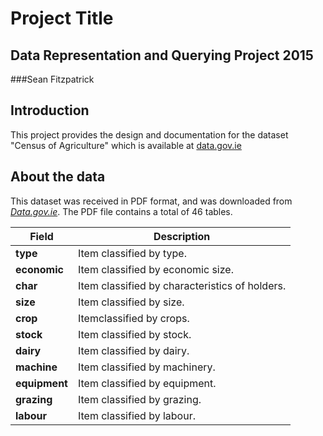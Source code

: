 # Project Title
## Data Representation and Querying Project 2015
###Sean Fitzpatrick

## Introduction
This project provides the design and documentation for the dataset "Census of Agriculture" which is available at [data.gov.ie](http://data.gov.ie)

## About the data
This dataset was received in PDF format, and was downloaded from [*Data.gov.ie*](https://data.gov.ie/data).
The PDF file contains a total of 46 tables.



Field | Description
------|------------
**type** | Item classified by type.
**economic** | Item classified by economic size.
**char** | Item classified by characteristics of holders.
**size** | Item classified by size.
**crop** | Itemclassified by crops.
**stock** | Item classified by stock.
**dairy** | Item classified by dairy.
**machine** | Item classified by machinery.
**equipment** | Item classified by equipment.
**grazing** | Item classified by grazing.
**labour** | Item classified by labour.




